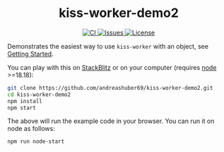 <h1 align="center">kiss-worker-demo2</h1>
<p align="center">
  <a href="https://github.com/andreashuber69/kiss-worker-demo2/actions/workflows/ci.yml">
    <img src="https://github.com/andreashuber69/kiss-worker-demo2/actions/workflows/ci.yml/badge.svg" alt="CI">
  </a>
  <a href="https://github.com/andreashuber69/kiss-worker-demo2/issues">
    <img src="https://img.shields.io/github/issues-raw/andreashuber69/kiss-worker-demo2.svg" alt="Issues">
  </a>
  <a href="https://github.com/andreashuber69/kiss-worker-demo2/blob/develop/LICENSE">
    <img src="https://img.shields.io/github/license/andreashuber69/kiss-worker-demo2.svg" alt="License">
  </a>
</p>

Demonstrates the easiest way to use `kiss-worker` with an object, see
[Getting Started](https://www.npmjs.com/package/kiss-worker#example-2-object).

You can play with this on [StackBlitz](https://stackblitz.com/~/github.com/andreashuber69/kiss-worker-demo2) or on
your computer (requires [node](https://nodejs.org/en/download) >=18.18):

```bash
git clone https://github.com/andreashuber69/kiss-worker-demo2.git
cd kiss-worker-demo2
npm install
npm start
```

The above will run the example code in your browser. You can run it on node as follows:

```bash
npm run node-start
```
